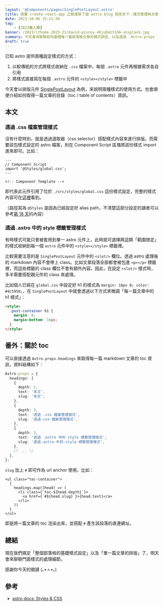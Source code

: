 ```yaml
---
layout: '@Components/pages/SinglePostLayout.astro'
title: 捨棄 create-react-app 之餘還架了個 astro blog 昭告天下：樣式管理與文章 toc
date: 2023-10-06 15:21:50
tag:
	- [2023鐵人賽]
banner: /2023/ithome-2023-21/david-pisnoy-46juD4zY1XA-unsplash.jpg
summary: 今天會來聊聊如何處理每一篇部落格文章的樣式設定，以及透過 `Astro.props` 取得每篇文章的 toc 內容
draft: true
---
```


已知 astro 提供兩種設定樣式的方式：

1. 以較傳統的方式將樣式收納在 `.css` 檔案中，每個 `.astro` 元件再根據需求各自引用
2. 將樣式直接寫在每個 `.astro` 元件的 `<style></style>` 標籤中

今天會以排版元件 [SinglePostLayout](https://github.com/tzynwang/tzynwang.github.io/blob/master/src/components/pages/SinglePostLayout.astro) 為例，來說明兩種樣式的使用方式。也會順便介紹如何取得一篇文章的目錄（toc / table of contents）資訊。

## 本文

### 透過 .css 檔案管理樣式

沒有什麼特別，就是透過選取器（css selector）搭配樣式內容來進行排版。而需要該包樣式設定的 astro 檔案，則在 Component Script 區塊將該份樣式 import 進來即可。比如：

```astro
---
// Component Script
import '@Styles/global.css';
---

<!-- Component Template -->
```

即代表此元件引用了位於 `./src/styles/global.css` 這份樣式設定，完整的樣式內容可在[這裡](https://github.com/tzynwang/tzynwang.github.io/blob/master/src/styles/global.css)看到。

（路徑寫為 `@Styles` 是因為已經設定好 alias path，不清楚這部分設定的讀者可以參考[第 18 天](/2023/ithome-2023-18#tsconfig.json)的內容）

### 透過 .astro 中的 style 標籤管理樣式

有時樣式可能只會被套用到單一 astro 元件上，此時就可選擇將這類「範圍限定」的樣式收納到每一個 `astro` 元件中的 `<style></style>` 標籤裡。

比較需要注意的是 `SinglePostLayout` 元件中的 `<slot/>` 欄位。透過 astro 處理後的 markdown 內容不會帶上 class。比如文章段落全部都會被包進 `<p></p>` 標籤裡，而這些標籤的 class 欄位不會有額外內容。因此，在設定 `<slot/>` 樣式時，多半需要搭配親元件的 class 來處理。

比如個人已經在 `global.css` 中設定好 h1 的樣式為 `margin: 16px 0; color: #4c5958;`，在 `SinglePostLayout` 中就會透過以下方式來微調「每一篇文章中的 h1 樣式」：

```html
<style>
  .post-container h1 {
    margin: 0;
    margin-bottom: 16px;
  }
</style>
```

## 番外：關於 toc

可以直接透過 `Astro.props.headings` 來取得每一篇 markdown 文章的 toc 資訊，資料結構如下：

```ts
Astro.props = {
  headings: [
    {
      depth: 2,
      text: '本文',
      slug: '本文',
    },
    {
      depth: 3,
      text: '透過 .css 檔案管理樣式',
      slug: '透過-css-檔案管理樣式',
    },
    {
      depth: 3,
      text: '透過 .astro 中的 style 標籤管理樣式',
      slug: '透過-astro-中的-style-標籤管理樣式',
    },
    /* ... */
  ],
};
```

`slug` 加上 `#` 即可作為 url anchor 使用，比如：

```astro
<ul class="toc-container">
  {
    headings.map((head) => (
      <li class={`toc-${head.depth}`}>
        <a href={`#${head.slug}`}>{head.text}</a>
      </li>
    ))
  }
</ul>
```

即是將一篇文章的 toc 渲染出來，並搭配 `#` 產生該段落的直連網址。

## 總結

現在我們搞定「整個部落格的基礎樣式設定」以及「單一篇文章的排版」了，明天會來聊聊門面樣式的處理細節。

感謝你今天的閱讀 (｡•ㅅ•｡)

## 參考

- [astro docs: Styles & CSS](https://docs.astro.build/en/guides/styling/)
